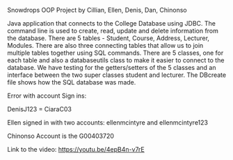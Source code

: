 Snowdrops OOP Project by Cillian, Ellen, Denis, Dan, Chinonso

Java application that connects to the College Database using JDBC. The command line is used to create, read, update and delete information from the database. There are 5 tables - Student, Course, Address, Lecturer, Modules. There are also three connecting tables that allow us to join multiple tables together using SQL commands. There are 5 classes, one for each table and also a databaseutils class to make it easier to connect to the database. We have testing for the getters/setters of the 5 classes and an interface between the two super classes student and lecturer. The DBcreate file shows how the SQL database was made.

Error with account Sign ins:

DenisJ123 = CiaraC03

Ellen signed in with two accounts: ellenmcintyre and ellenmcintyre123

Chinonso Account is the G00403720

Link to the video: https://youtu.be/4epB4n-v7rE
